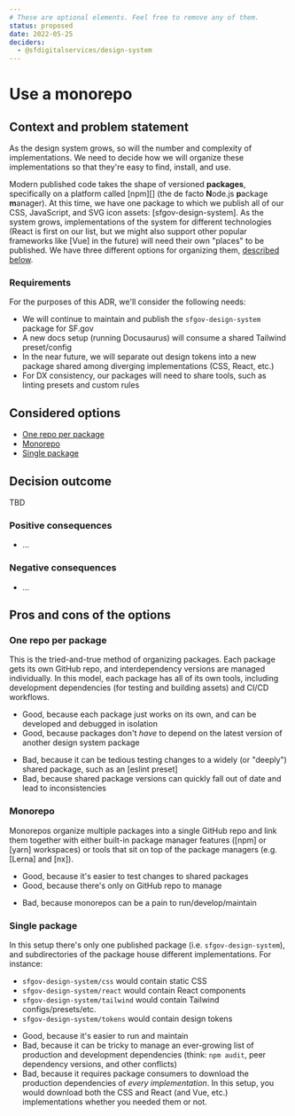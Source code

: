 ```yaml
---
# These are optional elements. Feel free to remove any of them.
status: proposed
date: 2022-05-25
deciders:
  - @sfdigitalservices/design-system
---
```


# Use a monorepo

## Context and problem statement

As the design system grows, so will the number and complexity of implementations. We need to decide how we will organize these implementations so that they're easy to find, install, and use.

Modern published code takes the shape of versioned **packages**, specifically on a platform called [npm][] (the de facto **N**ode.js **p**ackage **m**anager). At this time, we have one package to which we publish all of our CSS, JavaScript, and SVG icon assets: [sfgov-design-system]. As the system grows, implementations of the system for different technologies (React is first on our list, but we might also support other popular frameworks like [Vue] in the future) will need their own "places" to be published. We have three different options for organizing them, [described below](#considered-options).

### Requirements

For the purposes of this ADR, we'll consider the following needs:

- We will continue to maintain and publish the `sfgov-design-system` package for SF.gov
- A new docs setup (running Docusaurus) will consume a shared Tailwind preset/config
- In the near future, we will separate out design tokens into a new package shared among diverging implementations (CSS, React, etc.)
- For DX consistency, our packages will need to share tools, such as linting presets and custom rules

## Considered options

* [One repo per package](#one-repo-per-package)
* [Monorepo](#monorepo)
* [Single package](#single-package)

## Decision outcome

TBD

### Positive consequences

* …

### Negative consequences

* …

## Pros and cons of the options

### One repo per package

This is the tried-and-true method of organizing packages. Each package gets its own GitHub repo, and interdependency versions are managed individually. In this model, each package has all of its own tools, including development dependencies (for testing and building assets) and CI/CD workflows.

* Good, because each package just works on its own, and can be developed and debugged in isolation
* Good, because packages don't _have_ to depend on the latest version of another design system package
<!-- use "neutral" if the given argument weights neither for good nor bad -->
* Bad, because it can be tedious testing changes to a widely (or "deeply") shared package, such as an [eslint preset]
* Bad, because shared package versions can quickly fall out of date and lead to inconsistencies

### Monorepo

Monorepos organize multiple packages into a single GitHub repo and link them together with either built-in package manager features ([npm] or [yarn] workspaces) or tools that sit on top of the package managers (e.g. [Lerna] and [nx]).

* Good, because it's easier to test changes to shared packages
* Good, because there's only on GitHub repo to manage
<!-- * Neutral, because {argument c} -->
* Bad, because monorepos can be a pain to run/develop/maintain

### Single package

In this setup there's only one published package (i.e. `sfgov-design-system`), and subdirectories of the package house different implementations. For instance:

- `sfgov-design-system/css` would contain static CSS
- `sfgov-design-system/react` would contain React components
- `sfgov-design-system/tailwind` would contain Tailwind configs/presets/etc.
- `sfgov-design-system/tokens` would contain design tokens

* Good, because it's easier to run and maintain
* Bad, because it can be tricky to manage an ever-growing list of production and development dependencies (think: `npm audit`, peer dependency versions, and other conflicts)
* Bad, because it requires package consumers to download the production dependencies of _every implementation_. In this setup, you would download both the CSS and React (and Vue, etc.) implementations whether you needed them or not.
